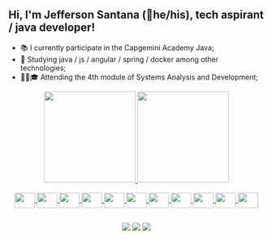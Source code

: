 ## Hi, I'm Jefferson Santana (🙂he/his), tech aspirant / java developer!

- 📚 I currently participate in the Capgemini Academy Java;
- 🌱 Studying java / js / angular / spring / docker among other technologies;
- 👩‍💻🎓 Attending the 4th module of Systems Analysis and Development;


<div align="center">
    <a href="https://github.com/JeffersonSCamposcoder">
      <img height="180em" src="https://github-readme-stats.vercel.app/api?username=JeffersonSCamposcoder&show_icons=true&theme=dracula&include_all_commits=true&count_private=true"/> 
       <img height="180em" src="https://github-readme-stats.vercel.app/api/top-langs/?username=JeffersonSCamposcoder&layout=compact&langs_count=7&theme=dracula"/> 
 
      
  <div style="display: inline_block"><br>
    <img align="center"  height="30" width="40" src="https://cdn.jsdelivr.net/gh/devicons/devicon/icons/html5/html5-original.svg" />
    <img align="center"  height="30" width="40" src="https://cdn.jsdelivr.net/gh/devicons/devicon/icons/css3/css3-original.svg" />
    <img align="center"  height="30" width="40" src="https://cdn.jsdelivr.net/gh/devicons/devicon/icons/javascript/javascript-original.svg" />
    <img align="center"  height="30" width="40" src="https://cdn.jsdelivr.net/gh/devicons/devicon/icons/bootstrap/bootstrap-original.svg" />
    <img align="center"  height="30" width="40" src="https://cdn.jsdelivr.net/gh/devicons/devicon/icons/typescript/typescript-original.svg" />  
    <img align="center"  height="30" width="40" src="https://cdn.jsdelivr.net/gh/devicons/devicon/icons/angularjs/angularjs-original.svg" />
    <img align="center"  height="30" width="40" src="https://cdn.jsdelivr.net/gh/devicons/devicon/icons/java/java-original.svg" />
    <img align="center"  height="30" width="40" src="https://cdn.jsdelivr.net/gh/devicons/devicon/icons/react/react-original.svg" />
    <img align="center"  height="30" width="40" src="https://cdn.jsdelivr.net/gh/devicons/devicon/icons/spring/spring-original.svg" />  
    <img align="center"  height="30" width="40" src="https://cdn.jsdelivr.net/gh/devicons/devicon/icons/mysql/mysql-original.svg" />
    <img align="center"  height="30" width="40" src="https://cdn.jsdelivr.net/gh/devicons/devicon/icons/python/python-original.svg" />
</div>
  
##
 
<div> 
   <a href="https://www.linkedin.com/in/jeffersoncsantana/a" target="_blank"><img src="https://img.shields.io/badge/-LinkedIn-%230077B5?style=for-the-badge&logo=linkedin&logoColor=white" target="_blank"></a>
  <a href="https://mail.google.com/mail/u/jeffcurtbnu@gmail.com " target="_blank"><img src="https://img.shields.io/badge/-Gmail-%23333?style=for-the-badge&logo=gmail&logoColor=white" target="_blank"></a>
  <a href="https://umzap.com/8I6gJinBZtytNlWqLblQIQ1V6WBZtWOXYnTtbQLznHBNzqLRxr" target="_blank"><img src="https://img.shields.io/badge/WhatsApp-25D366?style=for-the-badge&logo=whatsapp&logoColor=white" target="_blank"></a>


      
      
